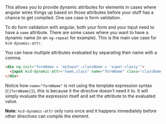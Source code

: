 This allows you to provide dynamic attributes for elements in cases where angular wires things up based on those
attributes before your stuff has a chance to get compiled. One use case is form validation.

To do form validation with angular, both your form and your input need to have a `name` attribute. There are some cases
where you want to have a dynamic name (in an `ng-repeat` for example). This is the main use case for `kcd-dynamic-attr`.

You can have multiple attributes evaluated by separating their name with a comma.

```html
<div ng-init="formName = 'myInput';className = 'super-classy'">
  <input kcd-dynamic-attr="name,class" name="formName" class="className" />
</div>
```

Notice how `name="formName"` is not using the template expression syntax (`{{formName}}`), this is because it the
directive doesn't need it to. It will simply evaluate the expression itself and set the attribute to the evaluated
value.

**Note:** `kcd-dynamic-attr` only runs once and it happens immediately before other directives can compile the element.
